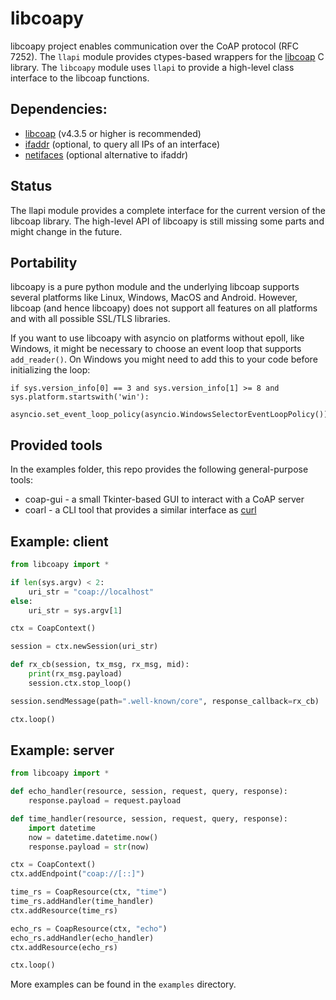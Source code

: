 libcoapy
========

libcoapy project enables communication over the CoAP protocol (RFC 7252). The
`llapi` module provides ctypes-based wrappers for the [libcoap](https://libcoap.net/)
C library. The `libcoapy` module uses `llapi` to provide a high-level class interface
to the libcoap functions.

Dependencies:
-------------

 - [libcoap](https://libcoap.net/) (v4.3.5 or higher is recommended)
 - [ifaddr](https://pypi.org/project/ifaddr/) (optional, to query all IPs of an interface)
 - [netifaces](https://pypi.org/project/netifaces/) (optional alternative to ifaddr)

Status
------

The llapi module provides a complete interface for the current version of the libcoap
library. The high-level API of libcoapy is still missing some parts and might change
in the future.

Portability
-----------

libcoapy is a pure python module and the underlying libcoap supports several platforms
like Linux, Windows, MacOS and Android. However, libcoap (and hence libcoapy) does not
support all features on all platforms and with all possible SSL/TLS libraries.

If you want to use libcoapy with asyncio on platforms without epoll, like Windows,
it might be necessary to choose an event loop that supports `add_reader()`. On
Windows you might need to add this to your code before initializing the loop:

```
if sys.version_info[0] == 3 and sys.version_info[1] >= 8 and sys.platform.startswith('win'):
	asyncio.set_event_loop_policy(asyncio.WindowsSelectorEventLoopPolicy())
```

Provided tools
--------------

In the examples folder, this repo provides the following general-purpose tools:

* coap-gui - a small Tkinter-based GUI to interact with a CoAP server
* coarl - a CLI tool that provides a similar interface as [curl](https://curl.se/)

Example: client
---------------

```python
from libcoapy import *

if len(sys.argv) < 2:
	uri_str = "coap://localhost"
else:
	uri_str = sys.argv[1]

ctx = CoapContext()

session = ctx.newSession(uri_str)

def rx_cb(session, tx_msg, rx_msg, mid):
	print(rx_msg.payload)
	session.ctx.stop_loop()

session.sendMessage(path=".well-known/core", response_callback=rx_cb)

ctx.loop()
```

Example: server
---------------

```python
from libcoapy import *

def echo_handler(resource, session, request, query, response):
	response.payload = request.payload

def time_handler(resource, session, request, query, response):
	import datetime
	now = datetime.datetime.now()
	response.payload = str(now)

ctx = CoapContext()
ctx.addEndpoint("coap://[::]")

time_rs = CoapResource(ctx, "time")
time_rs.addHandler(time_handler)
ctx.addResource(time_rs)

echo_rs = CoapResource(ctx, "echo")
echo_rs.addHandler(echo_handler)
ctx.addResource(echo_rs)

ctx.loop()
```

More examples can be found in the `examples` directory.
